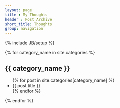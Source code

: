 ```yaml
---
layout: page
title : My Thoughts
header : Post Archive
short_title: Thoughts
group: navigation
---
```

{% include JB/setup %}

{% for category_name in site.categories %}
    <h2>{{ category_name }}</h2>
    <ul>
        {% for post in site.categories[category_name] %}
            <li>{{ post.title }}</li>
        {% endfor %}
    </ul>
{% endfor %}